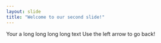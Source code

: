 ```yaml
---
layout: slide
title: "Welcome to our second slide!"
---
```

Your a long long long long text 
Use the left arrow to go back!
